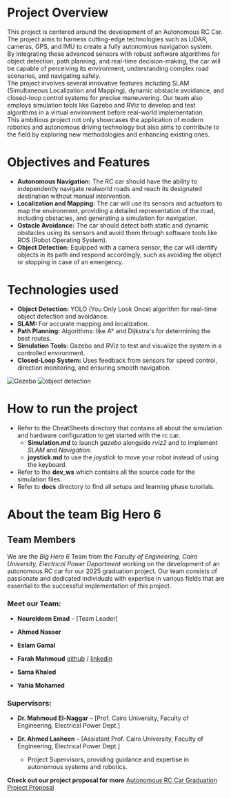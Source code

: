 # Project Overview
This project is centered around the development of an Autonomous RC Car.  
The project aims to harness cutting-edge technologies such as LiDAR, cameras, GPS, and IMU to create a fully autonomous navigation system.  
By integrating these advanced sensors with robust software algorithms for object detection, path planning, and real-time decision-making, the car will be capable of perceiving its environment, understanding complex road scenarios, and navigating safely.  
The project involves several innovative features including SLAM (Simultaneous Localization and Mapping), dynamic obstacle avoidance, and closed-loop control systems for precise maneuvering. Our team also employs simulation tools like Gazebo and RViz to develop and test algorithms in a virtual environment before real-world implementation.  
This ambitious project not only showcases the application of modern robotics and autonomous driving technology but also aims to contribute to the field by exploring new methodologies and enhancing existing ones.

# Objectives and Features
- **Autonomous Navigation:** The RC car should have the ability to independently navigate realworld roads and reach its designated destination without manual intervention.
- **Localization and Mapping:** The car will use its sensors and actuators to map the environment, providing a detailed representation of the road, including obstacles, and generating a simulation for navigation.
- **Ostacle Avoidance:** The car should detect both static and dynamic obstacles using its sensors and avoid them through software tools like ROS (Robot Operating System).
- **Object Detection:** Equipped with a camera sensor, the car will identify objects in its path and respond accordingly, such as avoiding the object or stopping in case of an emergency.

# Technologies used
- **Object Detection:** YOLO (You Only Look Once) algorithm for real-time object detection and avoidance.
- **SLAM:** For accurate mapping and localization. 
- **Path Planning:** Algorithms: like A* and Dijkstra's for determining the best routes. 
- **Simulation Tools:** Gazebo and RViz to test and visualize the system in a controlled environment. 
- **Closed-Loop System:** Uses feedback from sensors for speed control, direction monitoring, and ensuring smooth navigation.

![Gazebo](https://www.clearpathrobotics.com/assets/guides/kinetic/warthog/_images/warthog_gazebo.png)
![object detection](https://kajabi-storefronts-production.kajabi-cdn.com/kajabi-storefronts-production/file-uploads/blogs/22606/images/1446e76-f181-6047-4e73-8d8ba3c6a50e_object_detection_1.webp)

# How to run the project
- Refer to the CheatSheets directory that contains all about the simulation and hardware configuration to get started with the rc car.  
  - **Simulation.md** to launch *gazebo* alongside *rviz2* and to implement *SLAM* and *Navigation*.  
  - **joystick.md** to use the *joystick* to move your robot instead of using the keyboard.  
- Refer to the **dev_ws** which contains all the source code for the simulation files.  
- Refer to **docs** directory to find all setups and learning phase tutorials.  

# About the team **Big Hero 6** 

## Team Members

We are the *Big Hero 6* Team from the *Faculty of Engineering, Cairo University, Electrical Power Department* working on the development of an autonomous RC car for our 2025 graduation project. Our team consists of passionate and dedicated individuals with expertise in various fields that are essential to the successful implementation of this project.

### Meet our Team:

- **Noureldeen Emad** – [Team Leader]


- **Ahmed Nasser**

  
- **Eslam Gamal**


- **Farah Mahmoud** [github](https://github.com/farah-mahmoud) / [linkedin](https://www.linkedin.com/in/farahmahmoud/)


- **Sama Khaled**


- **Yahia Mohamed**


### Supervisors:
- **Dr. Mahmoud El-Naggar** – [Prof. Cairo University, Faculty of Engineering, Electrical Power Dept.]

- **Dr. Ahmed Lasheen** – [Assistant Prof. Cairo University, Faculty of Engineering, Electrical Power Dept.]
  - Project Supervisors, providing guidance and expertise in autonomous systems and robotics.



**Check out our project proposal for more** [Autonomous RC Car Graduation Project Proposal](https://drive.google.com/file/d/1CbgzzAHH4dYqfB2Jl7uqtO-rwBZz6TLr/view?usp=sharing)
